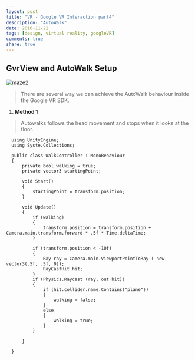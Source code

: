 ```yaml
---
layout: post
title: "VR - Google VR Interaction part4"
description: "AutoWalk"
date: 2016-11-22
tags: [design, virtual reality, googleVR]
comments: true
share: true
---
```

## GvrView and AutoWalk Setup

![maze2](https://cloud.githubusercontent.com/assets/17754060/20543151/3747bc5a-b0db-11e6-9a4f-7d9e558dc318.png)

> There are several way we can achieve the AutoWalk behaviour inside the Google VR SDK.

1. **Method 1** 

> Autowalks follows the head movement and stops when it looks at the floor.

      using UnityEngine;
      using Syste.Collections;

      public class WalkController : MonoBehaviour
      {
          private bool walking = true;
          private vector3 startingPoint;

          void Start()
          {
              startingPoint = transform.position;
          }

          void Update()
          {
              if (walking)
              {
                  transform.position = transform.position + Camera.main.transform.forward * .5f * Time.deltaTime;
              }

              if (transform.position < -10f)
              {
                  Ray ray = Camera.main.ViewportPointToRay ( new vector3(.5f, .5f, 0));
                  RayCastHit hit;
              }
              if (Physics.Raycast (ray, out hit))
              {
                  if (hit.collider.name.Contains("plane"))
                  {
                      walking = false;
                  } 
                  else 
                  {
                      walking = true;
                  }
              }

          }

      }
